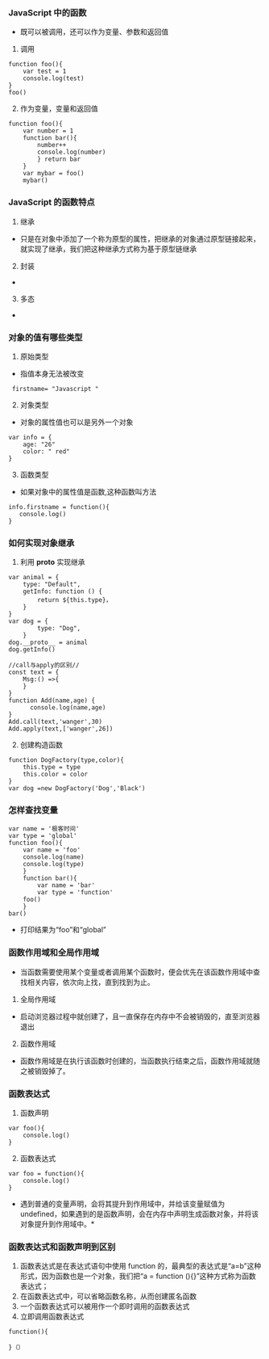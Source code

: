 ### JavaScript 中的函数

-   既可以被调用，还可以作为变量、参数和返回值

1. 调用

```
function foo(){
    var test = 1
    console.log(test)
}
foo()
```

2. 作为变量，变量和返回值

```
function foo(){
    var number = 1
    function bar(){
        number++
        console.log(number)
        } return bar
    }
    var mybar = foo()
    mybar()
```

### JavaScript 的函数特点

1. 继承

-   只是在对象中添加了一个称为原型的属性，把继承的对象通过原型链接起来，就实现了继承，我们把这种继承方式称为基于原型链继承

2. 封装

-

3. 多态

-

### 对象的值有哪些类型

1. 原始类型

-   指值本身无法被改变

```
 firstname= "Javascript "
```

2. 对象类型

-   对象的属性值也可以是另外一个对象

```
var info = {
    age: "26"
    color: " red"
}
```

3. 函数类型

-   如果对象中的属性值是函数,这种函数叫方法

```
info.firstname = function(){
   console.log()
}
```

### 如何实现对象继承

1. 利用 **proto** 实现继承

```
var animal = {
    type: "Default",
    getInfo: function () {
        return ${this.type}，
    }
}
var dog = {
        type: "Dog",
    }
dog.__proto__ = animal
dog.getInfo()

//call与apply的区别//
const text = {
    Msg:() =>{
    }
}
function Add(name,age) {
      console.log(name,age)
}
Add.call(text,'wanger',30)
Add.apply(text,['wanger',26])
```

2. 创建构造函数

```
function DogFactory(type,color){
    this.type = type
    this.color = color
}
var dog =new DogFactory('Dog','Black')
```

### 怎样查找变量

```
var name = '极客时间'
var type = 'global'
function foo(){
    var name = 'foo'
    console.log(name)
    console.log(type)
    }
    function bar(){
        var name = 'bar'
        var type = 'function'
    foo()
    }
bar()
```

-   打印结果为“foo”和“global”

### 函数作用域和全局作用域

-   当函数需要使用某个变量或者调用某个函数时，便会优先在该函数作用域中查找相关内容，依次向上找，直到找到为止。

1. 全局作用域

-   启动浏览器过程中就创建了，且一直保存在内存中不会被销毁的，直至浏览器退出

2. 函数作用域

-   函数作用域是在执行该函数时创建的，当函数执行结束之后，函数作用域就随之被销毁掉了。

### 函数表达式

1. 函数声明

```
var foo(){
    console.log()
}
```

2. 函数表达式

```
var foo = function(){
    console.log()
}
```

-   遇到普通的变量声明，会将其提升到作用域中，并给该变量赋值为 undefined，如果遇到的是函数声明，会在内存中声明生成函数对象，并将该对象提升到作用域中。\*

### 函数表达式和函数声明到区别

1. 函数表达式是在表达式语句中使用 function 的，最典型的表达式是“a=b”这种形式，因为函数也是一个对象，我们把“a = function (){}”这种方式称为函数表达式；
2. 在函数表达式中，可以省略函数名称，从而创建匿名函数
3. 一个函数表达式可以被用作一个即时调用的函数表达式
4. 立即调用函数表达式

```
function(){

}（）
```
